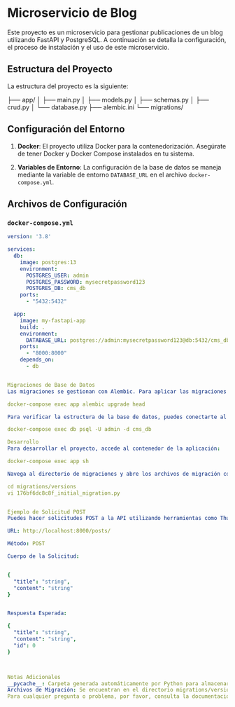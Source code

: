 # Microservicio de Blog

Este proyecto es un microservicio para gestionar publicaciones de un blog utilizando FastAPI y PostgreSQL. A continuación se detalla la configuración, el proceso de instalación y el uso de este microservicio.

## Estructura del Proyecto

La estructura del proyecto es la siguiente:

├── app/
│ ├── main.py
│ ├── models.py
│ ├── schemas.py
│ ├── crud.py
│ └── database.py
├── alembic.ini
└── migrations/



## Configuración del Entorno

1. **Docker**: El proyecto utiliza Docker para la contenedorización. Asegúrate de tener Docker y Docker Compose instalados en tu sistema.

2. **Variables de Entorno**: La configuración de la base de datos se maneja mediante la variable de entorno `DATABASE_URL` en el archivo `docker-compose.yml`.

## Archivos de Configuración

### `docker-compose.yml`

```yaml
version: '3.8'

services:
  db:
    image: postgres:13
    environment:
      POSTGRES_USER: admin
      POSTGRES_PASSWORD: mysecretpassword123
      POSTGRES_DB: cms_db
    ports:
      - "5432:5432"

  app:
    image: my-fastapi-app
    build: .
    environment:
      DATABASE_URL: postgres://admin:mysecretpassword123@db:5432/cms_db
    ports:
      - "8000:8000"
    depends_on:
      - db


Migraciones de Base de Datos
Las migraciones se gestionan con Alembic. Para aplicar las migraciones a la base de datos, usa el siguiente comando:

docker-compose exec app alembic upgrade head

Para verificar la estructura de la base de datos, puedes conectarte al contenedor de PostgreSQL y revisar las tablas:

docker-compose exec db psql -U admin -d cms_db

Desarrollo
Para desarrollar el proyecto, accede al contenedor de la aplicación:

docker-compose exec app sh

Navega al directorio de migraciones y abre los archivos de migración con vi o cualquier editor disponible:

cd migrations/versions
vi 176bf6dc8c8f_initial_migration.py


Ejemplo de Solicitud POST
Puedes hacer solicitudes POST a la API utilizando herramientas como Thunder Client. Aquí tienes un ejemplo de solicitud para crear una nueva publicación:

URL: http://localhost:8000/posts/

Método: POST

Cuerpo de la Solicitud:


{
  "title": "string",
  "content": "string"
}


Respuesta Esperada:

{
  "title": "string",
  "content": "string",
  "id": 0
}



Notas Adicionales
__pycache__: Carpeta generada automáticamente por Python para almacenar archivos de bytecode compilado.
Archivos de Migración: Se encuentran en el directorio migrations/versions y se generan automáticamente con Alembic.
Para cualquier pregunta o problema, por favor, consulta la documentación oficial de FastAPI, PostgreSQL y Alembic.



